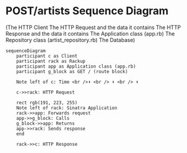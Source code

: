# POST/artists Sequence Diagram


(The HTTP Client
The HTTP Request and the data it contains
The HTTP Response and the data it contains
The Application class (app.rb)
The Repository class (artist_repository.rb)
The Database)

```mermaid
sequenceDiagram
    participant c as Client
    participant rack as Rackup
    participant app as Application class (app.rb)
    participant g_block as GET / (route block)

    Note left of c: Time <br />⬇ <br /> ⬇ <br /> ⬇

    c->>rack: HTTP Request

    rect rgb(191, 223, 255)
    Note left of rack: Sinatra Application
    rack->>app: Forwards request
    app->>g_block: Calls
    g_block->>app: Returns
    app->>rack: Sends response
    end

    rack->>c: HTTP Response

```

